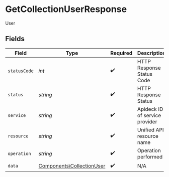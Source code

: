 # GetCollectionUserResponse

User


## Fields

| Field                                                                  | Type                                                                   | Required                                                               | Description                                                            | Example                                                                |
| ---------------------------------------------------------------------- | ---------------------------------------------------------------------- | ---------------------------------------------------------------------- | ---------------------------------------------------------------------- | ---------------------------------------------------------------------- |
| `statusCode`                                                           | *int*                                                                  | :heavy_check_mark:                                                     | HTTP Response Status Code                                              | 200                                                                    |
| `status`                                                               | *string*                                                               | :heavy_check_mark:                                                     | HTTP Response Status                                                   | OK                                                                     |
| `service`                                                              | *string*                                                               | :heavy_check_mark:                                                     | Apideck ID of service provider                                         | jira                                                                   |
| `resource`                                                             | *string*                                                               | :heavy_check_mark:                                                     | Unified API resource name                                              | Tickets                                                                |
| `operation`                                                            | *string*                                                               | :heavy_check_mark:                                                     | Operation performed                                                    | one                                                                    |
| `data`                                                                 | [Components\CollectionUser](../../Models/Components/CollectionUser.md) | :heavy_check_mark:                                                     | N/A                                                                    |                                                                        |